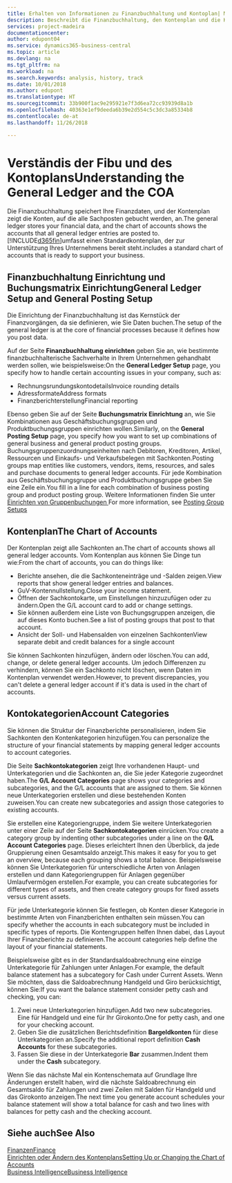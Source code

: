 ```yaml
---
title: Erhalten von Informationen zu Finanzbuchhaltung und Kontoplan| Microsoft Docs
description: Beschreibt die Finanzbuchhaltung, den Kontenplan und die Kontokategorien.
services: project-madeira
documentationcenter: 
author: edupont04
ms.service: dynamics365-business-central
ms.topic: article
ms.devlang: na
ms.tgt_pltfrm: na
ms.workload: na
ms.search.keywords: analysis, history, track
ms.date: 10/01/2018
ms.author: edupont
ms.translationtype: HT
ms.sourcegitcommit: 33b900f1ac9e295921e7f3d6ea72cc93939d8a1b
ms.openlocfilehash: 40363e1ef9deeda6b39e2d554c5c3dc3a85334b8
ms.contentlocale: de-at
ms.lasthandoff: 11/26/2018

---
```

# <a name="understanding-the-general-ledger-and-the-coa"></a><span data-ttu-id="9c3b0-103">Verständis der Fibu und des Kontoplans</span><span class="sxs-lookup"><span data-stu-id="9c3b0-103">Understanding the General Ledger and the COA</span></span>
<span data-ttu-id="9c3b0-104">Die Finanzbuchhaltung speichert Ihre Finanzdaten, und der Kontenplan zeigt die Konten, auf die alle Sachposten gebucht werden, an.</span><span class="sxs-lookup"><span data-stu-id="9c3b0-104">The general ledger stores your financial data, and the chart of accounts shows the accounts that all general ledger entries are posted to.</span></span> [!INCLUDE[d365fin](includes/d365fin_md.md)]<span data-ttu-id="9c3b0-105">umfasst einen Standardkontenplan, der zur Unterstützung Ihres Unternehmens bereit steht.</span><span class="sxs-lookup"><span data-stu-id="9c3b0-105">includes a standard chart of accounts that is ready to support your business.</span></span>

## <a name="general-ledger-setup-and-general-posting-setup"></a><span data-ttu-id="9c3b0-106">Finanzbuchhaltung Einrichtung und Buchungsmatrix Einrichtung</span><span class="sxs-lookup"><span data-stu-id="9c3b0-106">General Ledger Setup and General Posting Setup</span></span>
<span data-ttu-id="9c3b0-107">Die Einrichtung der Finanzbuchhaltung ist das Kernstück der Finanzvorgängen, da sie definieren, wie Sie Daten buchen.</span><span class="sxs-lookup"><span data-stu-id="9c3b0-107">The setup of the general ledger is at the core of financial processes because it defines how you post data.</span></span>  

<span data-ttu-id="9c3b0-108">Auf der Seite **Finanzbuchhaltung einrichten** geben Sie an, wie bestimmte finanzbuchhalterische Sachverhalte in Ihrem Unternehmen gehandhabt werden sollen, wie beispielsweise:</span><span class="sxs-lookup"><span data-stu-id="9c3b0-108">On the **General Ledger Setup** page, you specify how to handle certain accounting issues in your company, such as:</span></span>  

* <span data-ttu-id="9c3b0-109">Rechnungsrundungskontodetails</span><span class="sxs-lookup"><span data-stu-id="9c3b0-109">Invoice rounding details</span></span>  
* <span data-ttu-id="9c3b0-110">Adressformate</span><span class="sxs-lookup"><span data-stu-id="9c3b0-110">Address formats</span></span>  
* <span data-ttu-id="9c3b0-111">Finanzberichterstellung</span><span class="sxs-lookup"><span data-stu-id="9c3b0-111">Financial reporting</span></span>  

<span data-ttu-id="9c3b0-112">Ebenso geben Sie auf der Seite **Buchungsmatrix Einrichtung** an, wie Sie Kombinationen aus Geschäftsbuchungsgruppen und Produktbuchungsgruppen einrichten wollen.</span><span class="sxs-lookup"><span data-stu-id="9c3b0-112">Similarly, on the **General Posting Setup** page, you specify how you want to set up combinations of general business and general product posting groups.</span></span> <span data-ttu-id="9c3b0-113">Buchungsgruppenzuordnungseinheiten nach Debitoren, Kreditoren, Artikel, Ressourcen und Einkaufs- und Verkaufsbelegen mit Sachkonten.</span><span class="sxs-lookup"><span data-stu-id="9c3b0-113">Posting groups map entities like customers, vendors, items, resources, and sales and purchase documents to general ledger accounts.</span></span> <span data-ttu-id="9c3b0-114">Für jede Kombination aus Geschäftsbuchungsgruppe und Produktbuchungsgruppe geben Sie eine Zeile ein.</span><span class="sxs-lookup"><span data-stu-id="9c3b0-114">You fill in a line for each combination of business posting group and product posting group.</span></span> <span data-ttu-id="9c3b0-115">Weitere Informationen finden Sie unter [Einrichten von Gruppenbuchungen ](finance-posting-groups.md)</span><span class="sxs-lookup"><span data-stu-id="9c3b0-115">For more information, see [Posting Group Setups](finance-posting-groups.md)</span></span>  

## <a name="the-chart-of-accounts"></a><span data-ttu-id="9c3b0-116">Kontenplan</span><span class="sxs-lookup"><span data-stu-id="9c3b0-116">The Chart of Accounts</span></span>
<span data-ttu-id="9c3b0-117">Der Kontenplan zeigt alle Sachkonten an.</span><span class="sxs-lookup"><span data-stu-id="9c3b0-117">The chart of accounts shows all general ledger accounts.</span></span> <span data-ttu-id="9c3b0-118">Vom Kontenplan aus können Sie Dinge tun wie:</span><span class="sxs-lookup"><span data-stu-id="9c3b0-118">From the chart of accounts, you can do things like:</span></span>  

* <span data-ttu-id="9c3b0-119">Berichte ansehen, die die Sachkonteneinträge und -Salden zeigen.</span><span class="sxs-lookup"><span data-stu-id="9c3b0-119">View reports that show general ledger entries and balances.</span></span>  
* <span data-ttu-id="9c3b0-120">GuV-Kontennullstellung.</span><span class="sxs-lookup"><span data-stu-id="9c3b0-120">Close your income statement.</span></span>  
* <span data-ttu-id="9c3b0-121">Öffnen der Sachkontokarte, um Einstellungen hinzuzufügen oder zu ändern.</span><span class="sxs-lookup"><span data-stu-id="9c3b0-121">Open the G/L account card to add or change settings.</span></span>  
* <span data-ttu-id="9c3b0-122">Sie können außerdem eine Liste von Buchungsgruppen anzeigen, die auf dieses Konto buchen.</span><span class="sxs-lookup"><span data-stu-id="9c3b0-122">See a list of posting groups that post to that account.</span></span>
* <span data-ttu-id="9c3b0-123">Ansicht der Soll- und Habensalden von einzelnen Sachkonten</span><span class="sxs-lookup"><span data-stu-id="9c3b0-123">View separate debit and credit balances for a single account</span></span>  

<span data-ttu-id="9c3b0-124">Sie können Sachkonten hinzufügen, ändern oder löschen.</span><span class="sxs-lookup"><span data-stu-id="9c3b0-124">You can add, change, or delete general ledger accounts.</span></span> <span data-ttu-id="9c3b0-125">Um jedoch Differenzen zu verhindern, können Sie ein Sachkonto nicht löschen, wenn Daten im Kontenplan verwendet werden.</span><span class="sxs-lookup"><span data-stu-id="9c3b0-125">However, to prevent discrepancies, you can't delete a general ledger account if it's data is used in the chart of accounts.</span></span>  

## <a name="account-categories"></a><span data-ttu-id="9c3b0-126">Kontokategorien</span><span class="sxs-lookup"><span data-stu-id="9c3b0-126">Account Categories</span></span>
<span data-ttu-id="9c3b0-127">Sie können die Struktur der Finanzberichte personalisieren, indem Sie Sachkonten den Kontenkategorien hinzufügen.</span><span class="sxs-lookup"><span data-stu-id="9c3b0-127">You can personalize the structure of your financial statements by mapping general ledger accounts to account categories.</span></span>  

<span data-ttu-id="9c3b0-128">Die Seite **Sachkontokategorien** zeigt Ihre vorhandenen Haupt- und Unterkategorien und die Sachkonten an, die Sie jeder Kategorie zugeordnet haben.</span><span class="sxs-lookup"><span data-stu-id="9c3b0-128">The **G/L Account Categories** page shows your categories and subcategories, and the G/L accounts that are assigned to them.</span></span> <span data-ttu-id="9c3b0-129">Sie können neue Unterkategorien erstellen und diese bestehenden Konten zuweisen.</span><span class="sxs-lookup"><span data-stu-id="9c3b0-129">You can create new subcategories and assign those categories to existing accounts.</span></span>  

<span data-ttu-id="9c3b0-130">Sie erstellen eine Kategoriengruppe, indem Sie weitere Unterkategorien unter einer Zeile auf der Seite **Sachkontokategorien** einrücken.</span><span class="sxs-lookup"><span data-stu-id="9c3b0-130">You create a category group by indenting other subcategories under a line on the **G/L Account Categories** page.</span></span> <span data-ttu-id="9c3b0-131">Dieses erleichtert Ihnen den Überblick, da jede Gruppierung einen Gesamtsaldo anzeigt.</span><span class="sxs-lookup"><span data-stu-id="9c3b0-131">This makes it easy for you to get an overview, because each grouping shows a total balance.</span></span> <span data-ttu-id="9c3b0-132">Beispielsweise können Sie Unterkategorien für unterschiedliche Arten von Anlagen erstellen und dann Kategoriengruppen für Anlagen gegenüber Umlaufvermögen erstellen.</span><span class="sxs-lookup"><span data-stu-id="9c3b0-132">For example, you can create subcategories for different types of assets, and then create category groups for fixed assets versus current assets.</span></span>  

<span data-ttu-id="9c3b0-133">Für jede Unterkategorie können Sie festlegen, ob Konten dieser Kategorie in bestimmte Arten von Finanzberichten enthalten sein müssen.</span><span class="sxs-lookup"><span data-stu-id="9c3b0-133">You can specify whether the accounts in each subcategory must be included in specific types of reports.</span></span> <span data-ttu-id="9c3b0-134">Die Kontengruppen helfen Ihnen dabei, das Layout Ihrer Finanzberichte zu definieren.</span><span class="sxs-lookup"><span data-stu-id="9c3b0-134">The account categories help define the layout of your financial statements.</span></span>  

<span data-ttu-id="9c3b0-135">Beispielsweise gibt es in der Standardsaldoabrechnung eine einzige Unterkategorie für Zahlungen unter Anlagen.</span><span class="sxs-lookup"><span data-stu-id="9c3b0-135">For example, the default balance statement has a subcategory for Cash under Current Assets.</span></span> <span data-ttu-id="9c3b0-136">Wenn Sie möchten, dass die Saldoabrechnung Handgeld und Giro berücksichtigt, können Sie:</span><span class="sxs-lookup"><span data-stu-id="9c3b0-136">If you want the balance statement consider petty cash and checking, you can:</span></span>  

1. <span data-ttu-id="9c3b0-137">Zwei neue Unterkategorien hinzufügen.</span><span class="sxs-lookup"><span data-stu-id="9c3b0-137">Add two new subcategories.</span></span> <span data-ttu-id="9c3b0-138">Eine für Handgeld und eine für Ihr Girokonto.</span><span class="sxs-lookup"><span data-stu-id="9c3b0-138">One for petty cash, and one for your checking account.</span></span>  
2. <span data-ttu-id="9c3b0-139">Geben Sie die zusätzlichen Berichtsdefinition **Bargeldkonten** für diese Unterkategorien an.</span><span class="sxs-lookup"><span data-stu-id="9c3b0-139">Specify the additional report definition **Cash Accounts** for these subcategories.</span></span>  
3. <span data-ttu-id="9c3b0-140">Fassen Sie diese in der Unterkategorie **Bar** zusammen.</span><span class="sxs-lookup"><span data-stu-id="9c3b0-140">Indent them under the **Cash** subcategory.</span></span>  

<span data-ttu-id="9c3b0-141">Wenn Sie das nächste Mal ein Kontenschemata auf Grundlage Ihre Änderungen erstellt haben, wird die nächste Saldoabrechnung ein Gesamtsaldo für Zahlungen und zwei Zeilen mit Salden für Handgeld und das Girokonto anzeigen.</span><span class="sxs-lookup"><span data-stu-id="9c3b0-141">The next time you generate account schedules your balance statement will show a total balance for cash and two lines with balances for petty cash and the checking account.</span></span>  

## <a name="see-also"></a><span data-ttu-id="9c3b0-142">Siehe auch</span><span class="sxs-lookup"><span data-stu-id="9c3b0-142">See Also</span></span>
[<span data-ttu-id="9c3b0-143">Finanzen</span><span class="sxs-lookup"><span data-stu-id="9c3b0-143">Finance</span></span>](finance.md)  
[<span data-ttu-id="9c3b0-144">Einrichten oder Ändern des Kontenplans</span><span class="sxs-lookup"><span data-stu-id="9c3b0-144">Setting Up or Changing the Chart of Accounts</span></span>](finance-setup-chart-accounts.md)  
[<span data-ttu-id="9c3b0-145">Business Intelligence</span><span class="sxs-lookup"><span data-stu-id="9c3b0-145">Business Intelligence</span></span>](bi.md)  

